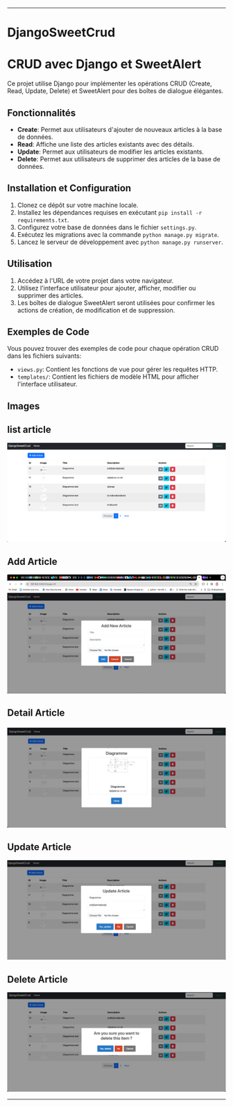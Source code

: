 
---
# DjangoSweetCrud
# CRUD avec Django et SweetAlert 

Ce projet utilise Django pour implémenter les opérations CRUD (Create, Read, Update, Delete) et SweetAlert pour des boîtes de dialogue élégantes.

## Fonctionnalités

- **Create**: Permet aux utilisateurs d'ajouter de nouveaux articles à la base de données.
- **Read**: Affiche une liste des articles existants avec des détails.
- **Update**: Permet aux utilisateurs de modifier les articles existants.
- **Delete**: Permet aux utilisateurs de supprimer des articles de la base de données.

## Installation et Configuration

1. Clonez ce dépôt sur votre machine locale.
2. Installez les dépendances requises en exécutant `pip install -r requirements.txt`.
3. Configurez votre base de données dans le fichier `settings.py`.
4. Exécutez les migrations avec la commande `python manage.py migrate`.
5. Lancez le serveur de développement avec `python manage.py runserver`.

## Utilisation

1. Accédez à l'URL de votre projet dans votre navigateur.
2. Utilisez l'interface utilisateur pour ajouter, afficher, modifier ou supprimer des articles.
3. Les boîtes de dialogue SweetAlert seront utilisées pour confirmer les actions de création, de modification et de suppression.

## Exemples de Code

Vous pouvez trouver des exemples de code pour chaque opération CRUD dans les fichiers suivants:

- `views.py`: Contient les fonctions de vue pour gérer les requêtes HTTP.
- `templates/`: Contient les fichiers de modèle HTML pour afficher l'interface utilisateur.

[//]: # (- `static/js/`: Contient les fichiers JavaScript pour ajouter des fonctionnalités dynamiques, y compris l'utilisation de SweetAlert.)

## Images 
## list article
![Screenshot 2024-05-05 at 5.18.20 in the afternoon.png](images%2FScreenshot%202024-05-05%20at%205.18.20%20in%20the%20afternoon.png)

## Add Article
![Screenshot 2024-05-05 at 5.17.22 in the afternoon.png](images%2FScreenshot%202024-05-05%20at%205.17.22%20in%20the%20afternoon.png)

## Detail Article

![Screenshot 2024-05-05 at 5.17.42 in the afternoon.png](images%2FScreenshot%202024-05-05%20at%205.17.42%20in%20the%20afternoon.png)

## Update Article
![Screenshot 2024-05-05 at 5.17.54 in the afternoon.png](images%2FScreenshot%202024-05-05%20at%205.17.54%20in%20the%20afternoon.png)

## Delete Article
![Screenshot 2024-05-05 at 5.18.06 in the afternoon.png](images%2FScreenshot%202024-05-05%20at%205.18.06%20in%20the%20afternoon.png)


---


